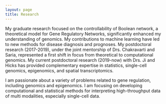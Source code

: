 ```yaml
---
layout: page
title: Research
---
```


  
My graduate research focused on the controllability of Boolean network, a theoretical model for Gene Regulatory Networks, significantly enhanced my understanding of genomics. My contributions to machine learning have led to new methods for disease diagnosis and prognoses. 
My postdoctoral research (2017-2019), under the joint mentorship of Drs. Chakravarti and Saria,
represented a first shift in focus from theoretical to computational genomics.
My current postdoctoral research (2019-now) with Drs. Ji and Hicks has provided complementary expertise in statistics, single-cell genomics, epigenomics, and spatial transcriptomics.


I am passionate about a variety of problems related to gene regulation, including genomics and epigenomics. I am focusing on 
developing computational and statistical methods for interpreting high-throughput data of multi modalities, especially single-cell data.


